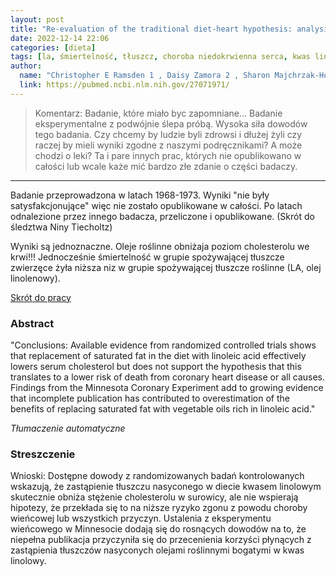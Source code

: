 ```yaml
---
layout: post
title: "Re-evaluation of the traditional diet-heart hypothesis: analysis of recovered data from Minnesota Coronary Experiment (1968-73)"
date: 2022-12-14 22:06
categories: [dieta]
tags: [la, śmiertelność, tłuszcz, choroba niedokrwienna serca, kwas linolenowy, diet-heart hypothesis]
author:
  name: "Christopher E Ramsden 1 , Daisy Zamora 2 , Sharon Majchrzak-Hong 3 , Keturah R Faurot 4 , Steven K Broste 5 , Robert P Frantz 6 , John M Davis 7 , Amit Ringel 3 , Chirayath M Suchindran 8 , Joseph R Hibbeln 3 "
  link: https://pubmed.ncbi.nlm.nih.gov/27071971/
---
```


> Komentarz:
> Badanie, które miało byc zapomniane...
> Badanie eksperymentalne z podwójnie ślepa próbą. Wysoka siła dowodów tego badania.
> Czy chcemy by ludzie byli zdrowsi i dłużej żyli czy raczej by mieli wyniki zgodne z naszymi podręcznikami? A może chodzi o leki? Ta i pare innych prac, których nie opublikowano w całości lub wcale każe mić bardzo złe zdanie o części badaczy.
> 
<hr>

Badanie przeprowadzona w latach 1968-1973. Wyniki "nie były satysfakcjonujące" więc nie zostało opublikowane w całości. Po latach odnalezione przez innego badacza, przeliczone i opublikowane. (Skrót do śledztwa Niny Tiecholtz)

Wyniki są jednoznaczne. Oleje roślinne obniżaja poziom cholesterolu we krwi!!! Jednocześnie śmiertelność w grupie spożywającej tłuszcze zwierzęce żyła niższa niz w grupie spożywającej tłuszcze roślinne (LA, olej linolenowy).

[Skrót do pracy](https://pubmed.ncbi.nlm.nih.gov/27071971/) 

### Abstract
"Conclusions: Available evidence from randomized controlled trials shows that replacement of saturated fat in the diet with linoleic acid effectively lowers serum cholesterol but does not support the hypothesis that this translates to a lower risk of death from coronary heart disease or all causes. Findings from the Minnesota Coronary Experiment add to growing evidence that incomplete publication has contributed to overestimation of the benefits of replacing saturated fat with vegetable oils rich in linoleic acid."

*Tłumaczenie automatyczne*

### Streszczenie
Wnioski: Dostępne dowody z randomizowanych badań kontrolowanych wskazują, że zastąpienie tłuszczu nasyconego w diecie kwasem linolowym skutecznie obniża stężenie cholesterolu w surowicy, ale nie wspierają hipotezy, że przekłada się to na niższe ryzyko zgonu z powodu choroby wieńcowej lub wszystkich przyczyn. Ustalenia z eksperymentu wieńcowego w Minnesocie dodają się do rosnących dowodów na to, że niepełna publikacja przyczyniła się do przecenienia korzyści płynących z zastąpienia tłuszczów nasyconych olejami roślinnymi bogatymi w kwas linolowy.

